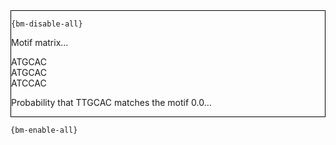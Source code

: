 <div style="border:1px solid black;">

`{bm-disable-all}`

Motif matrix...


ATGCAC<br>ATGCAC<br>ATCCAC


Probability that TTGCAC matches the motif 0.0...


</div>

`{bm-enable-all}`

